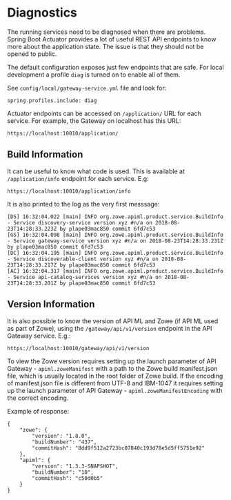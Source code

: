 # Diagnostics

The running services need to be diagnosed when there are problems. Spring Boot Actuator provides a lot of useful REST API endpoints to know more about the application state.
The issue is that they should not be opened to public.

The default configuration exposes just few endpoints that are safe. For local development a profile `diag` is turned on to enable all of them. 

See `config/local/gateway-service.yml` file and look for:

    spring.profiles.include: diag


Actuator endpoints can be accessed on `/application/` URL for each service. 
For example, the Gateway on localhost has this URL:

    https://localhost:10010/application/


## Build Information

It can be useful to know what code is used. This is available at `/application/info` endpoint for each service. E.g:

    https://localhost:10010/application/info


It is also printed to the log as the very first messsage:

    [DS] 16:32:04.022 [main] INFO org.zowe.apiml.product.service.BuildInfo - Service discovery-service version xyz #n/a on 2018-08-23T14:28:33.223Z by plape03mac850 commit 6fd7c53
    [GS] 16:32:04.098 [main] INFO org.zowe.apiml.product.service.BuildInfo - Service gateway-service version xyz #n/a on 2018-08-23T14:28:33.231Z by plape03mac850 commit 6fd7c53
    [DC] 16:32:04.195 [main] INFO org.zowe.apiml.product.service.BuildInfo - Service discoverable-client version xyz #n/a on 2018-08-23T14:28:33.217Z by plape03mac850 commit 6fd7c53
    [AC] 16:32:04.317 [main] INFO org.zowe.apiml.product.service.BuildInfo - Service api-catalog-services version xyz #n/a on 2018-08-23T14:28:33.201Z by plape03mac850 commit 6fd7c53


## Version Information

It is also possible to know the version of API ML and Zowe (if API ML used as part of Zowe), using the `/gateway/api/v1/version` endpoint in the API Gateway service. E.g.:

    https://localhost:10010/gateway/api/v1/version

To view the Zowe version requires setting up the launch parameter of API Gateway - `apiml.zoweManifest` with a path to the Zowe build manifest.json file, which is usually located in the root folder of Zowe build. 
If the encoding of manifest.json file is different from UTF-8 and IBM-1047 it requires setting up the launch parameter of API Gateway - `apiml.zoweManifestEncoding` with the correct encoding.
    
Example of response:

    {
        "zowe": {
            "version": "1.8.0",
            "buildNumber": "437",
            "commitHash": "8dd9f512a2723bc07840c193d78e5d5ff5751e92"
        },
        "apiml": {
            "version": "1.3.3-SNAPSHOT",
            "buildNumber": "10",
            "commitHash": "c50d0b5"
        }
    }                                                  
